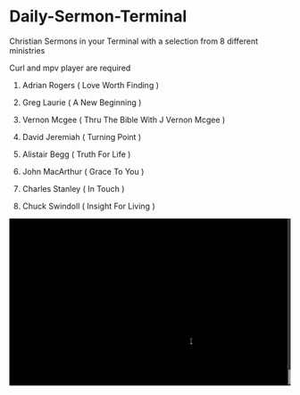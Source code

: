 # Daily-Sermon-Terminal
Christian Sermons in your Terminal with a selection from 8 different ministries

Curl and mpv player are required

 1. Adrian Rogers	( Love Worth Finding )

 2. Greg Laurie		( A New Beginning )

 3. Vernon Mcgee	( Thru The Bible With J Vernon Mcgee )

 4. David Jeremiah	( Turning Point )

 5. Alistair Begg	( Truth For Life )

 6. John MacArthur	( Grace To You )

 7. Charles Stanley	( In Touch )

 8. Chuck Swindoll	( Insight For Living )
 
 ![](Daily-Sermon.gif)
